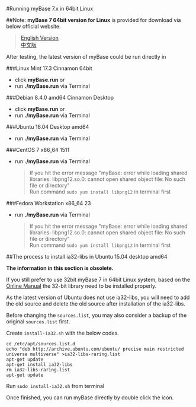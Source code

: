 #Running myBase 7.x in 64bit Linux

##Note:
**myBase 7 64bit version for Linux** is provided for download via below official website.  

> [English Version](http://www.wjjsoft.com/download.html)  
> [中文版](http://www.wjjsoft.com/mybase_cn.html#download)  

After testing, the latest version of myBase could be run directly in  

###Linux Mint 17.3 Cinnamon 64bit
* click **myBase.run** or
* run **./myBase.run** via Terminal

###Debian 8.4.0 amd64 Cinnamon Desktop
* click **myBase.run** or
* run **./myBase.run** via Terminal

###Ubuntu 16.04 Desktop amd64
* run **./myBase.run** via Terminal

###CentOS 7 x86_64 1511
* run **./myBase.run** via Terminal  
  > If you hit the error message "myBase: error while loading shared libraries: libpng12.so.0: cannot open shared object file: No such file or directory"  
  > Run command `sudo yum install libpng12` in terminal first   
	
###Fedora Workstation x86_64 23
* run **./myBase.run** via Terminal  
  > If you hit the error message "myBase: error while loading shared libraries: libpng12.so.0: cannot open shared object file: No such file or directory"  
  > Run command `sudo yum install libpng12` in terminal first   

##The process to install ia32-libs in Ubuntu 15.04 desktop amd64

**The information in this section is obsolete.** 

If you still prefer to use 32bit myBase 7 in 64bit Linux system, based on the [Online Manual](http://www.wjjsoft.com/mybase_v7_docs.html#H3_3665) the 32-bit library need to be installed properly.

As the latest version of Ubuntu does not use ia32-libs, you will need to add the old source and delete the old source after installation of the ia32-libs.   

Before changing the `sources.list`, you may also consider a backup of the original `sources.list` first.

Create `install-ia32.sh` with the below codes.

	cd /etc/apt/sources.list.d
	echo "deb http://archive.ubuntu.com/ubuntu/ precise main restricted universe multiverse" >ia32-libs-raring.list
	apt-get update
	apt-get install ia32-libs
	rm ia32-libs-raring.list
	apt-get update

Run `sudo install-ia32.sh` from terminal

Once finished, you can run myBase directly by double click the icon.